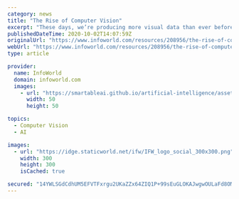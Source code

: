 ```yaml
---
category: news
title: "The Rise of Computer Vision"
excerpt: "These days, we’re producing more visual data than ever before. With revenues from computer vision expected to soar into the billions over the next few years, many organizations have already ..."
publishedDateTime: 2020-10-02T14:07:59Z
originalUrl: "https://www.infoworld.com/resources/208956/the-rise-of-computer-vision"
webUrl: "https://www.infoworld.com/resources/208956/the-rise-of-computer-vision"
type: article

provider:
  name: InfoWorld
  domain: infoworld.com
  images:
    - url: "https://smartableai.github.io/artificial-intelligence/assets/images/organizations/infoworld.com-50x50.jpg"
      width: 50
      height: 50

topics:
  - Computer Vision
  - AI

images:
  - url: "https://idge.staticworld.net/ifw/IFW_logo_social_300x300.png"
    width: 300
    height: 300
    isCached: true

secured: "14YWLSGdCdhUM5EFVTFxrgu2UKaZZx64ZIQ1P+99sEuGLOKAJwgwOULaFd8OMz54TITGZGdiXwCBCf4hqv+TmUGUWaP/mcn7Q8arU2k9YkhUoCL/UUMeJZzyaYmLFG8l/0n0j6KS/UGn4HOl/ycbLJqkrSWb+CHU5Qx1X9fC6nGhAWsPMq0jiH2K9vcxIdJGd58Fx5nKugcFHQVrIWFQFamMFpW00loopZ/Lnm/DqojrqLWyMPP/cIqcHFgDxfgk9NRLMeDAp0IHcsgCXm04abr4+GA0SMcR8leo9vu4mH91A+NRazSoyyzMSJbmS7lOmplVM4jKVhnlSNSphPQtWvxkUD37xtCTi2bcQ+3mit8=;HB0Pppi8BxLy78ehpKbmbg=="
---
```


